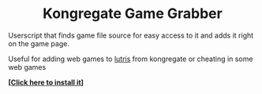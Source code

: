 <h1 align="center">Kongregate Game Grabber</h1>

<p>Userscript that finds game file source for easy access to it and adds it right on the game page.</p>
<p>Useful for adding web games to <a href="https://github.com/lutris/lutris">lutris</a> from kongregate or cheating in some web games</p>

<b><p>[<a href="https://github.com/BatteredBunny/kongregate-game-grabber/raw/master/kongregate-game-grabber.user.js">Click here to install it</a>]</p></b>
